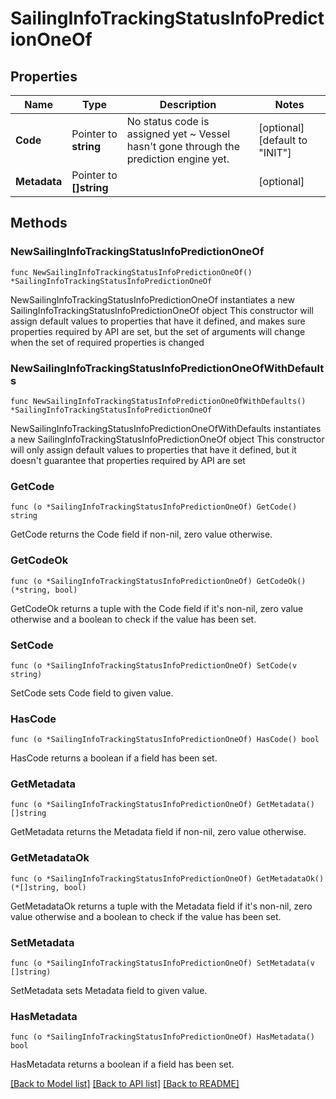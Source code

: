 # SailingInfoTrackingStatusInfoPredictionOneOf

## Properties

Name | Type | Description | Notes
------------ | ------------- | ------------- | -------------
**Code** | Pointer to **string** | No status code is assigned yet ~ Vessel hasn&#39;t gone through the prediction engine yet. | [optional] [default to "INIT"]
**Metadata** | Pointer to **[]string** |  | [optional] 

## Methods

### NewSailingInfoTrackingStatusInfoPredictionOneOf

`func NewSailingInfoTrackingStatusInfoPredictionOneOf() *SailingInfoTrackingStatusInfoPredictionOneOf`

NewSailingInfoTrackingStatusInfoPredictionOneOf instantiates a new SailingInfoTrackingStatusInfoPredictionOneOf object
This constructor will assign default values to properties that have it defined,
and makes sure properties required by API are set, but the set of arguments
will change when the set of required properties is changed

### NewSailingInfoTrackingStatusInfoPredictionOneOfWithDefaults

`func NewSailingInfoTrackingStatusInfoPredictionOneOfWithDefaults() *SailingInfoTrackingStatusInfoPredictionOneOf`

NewSailingInfoTrackingStatusInfoPredictionOneOfWithDefaults instantiates a new SailingInfoTrackingStatusInfoPredictionOneOf object
This constructor will only assign default values to properties that have it defined,
but it doesn't guarantee that properties required by API are set

### GetCode

`func (o *SailingInfoTrackingStatusInfoPredictionOneOf) GetCode() string`

GetCode returns the Code field if non-nil, zero value otherwise.

### GetCodeOk

`func (o *SailingInfoTrackingStatusInfoPredictionOneOf) GetCodeOk() (*string, bool)`

GetCodeOk returns a tuple with the Code field if it's non-nil, zero value otherwise
and a boolean to check if the value has been set.

### SetCode

`func (o *SailingInfoTrackingStatusInfoPredictionOneOf) SetCode(v string)`

SetCode sets Code field to given value.

### HasCode

`func (o *SailingInfoTrackingStatusInfoPredictionOneOf) HasCode() bool`

HasCode returns a boolean if a field has been set.

### GetMetadata

`func (o *SailingInfoTrackingStatusInfoPredictionOneOf) GetMetadata() []string`

GetMetadata returns the Metadata field if non-nil, zero value otherwise.

### GetMetadataOk

`func (o *SailingInfoTrackingStatusInfoPredictionOneOf) GetMetadataOk() (*[]string, bool)`

GetMetadataOk returns a tuple with the Metadata field if it's non-nil, zero value otherwise
and a boolean to check if the value has been set.

### SetMetadata

`func (o *SailingInfoTrackingStatusInfoPredictionOneOf) SetMetadata(v []string)`

SetMetadata sets Metadata field to given value.

### HasMetadata

`func (o *SailingInfoTrackingStatusInfoPredictionOneOf) HasMetadata() bool`

HasMetadata returns a boolean if a field has been set.


[[Back to Model list]](../README.md#documentation-for-models) [[Back to API list]](../README.md#documentation-for-api-endpoints) [[Back to README]](../README.md)


